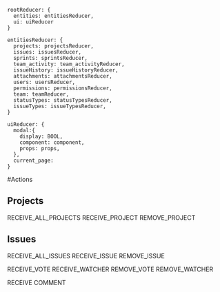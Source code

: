 
```
rootReducer: {
  entities: entitiesReducer,
  ui: uiReducer
}

entitiesReducer: {
  projects: projectsReducer,
  issues: issuesReducer,
  sprints: sprintsReducer,
  team_activity: team_activityReducer,
  issueHistory: issueHistoryReducer,
  attachments: attachmentsReducer,
  users: usersReducer,
  permissions: permissionsReducer,
  team: teamReducer,
  statusTypes: statusTypesReducer,
  issueTypes: issueTypesReducer,
}

uiReducer: {
  modal:{
    display: BOOL,
    component: component,
    props: props,
  },
  current_page:
}
```

#Actions

## Projects

RECEIVE_ALL_PROJECTS
RECEIVE_PROJECT
REMOVE_PROJECT


## Issues

RECEIVE_ALL_ISSUES
RECEIVE_ISSUE
REMOVE_ISSUE


RECEIVE_VOTE
RECEIVE_WATCHER
REMOVE_VOTE
REMOVE_WATCHER

RECEIVE COMMENT
